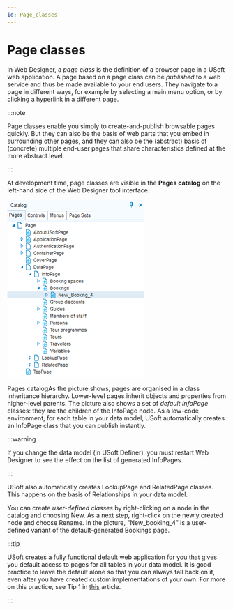 ```yaml
---
id: Page_classes
---
```


# Page classes

In Web Designer, a *page class* is the definition of a browser page in a USoft web application. A page based on a page class can be *published* to a web service and thus be made available to your end users. They navigate to a page in different ways, for example by selecting a main menu option, or by clicking a hyperlink in a different page.


:::note

Page classes enable you simply to create-and-publish browsable pages quickly. But they can also be the basis of web parts that you embed in surrounding other pages, and they can also be the (abstract) basis of (concrete) multiple end-user pages that share characteristics defined at the more abstract level.

:::

At development time, page classes are visible in the **Pages catalog** on the left-hand side of the Web Designer tool interface.

![](./assets/3928bb25-b855-462a-8460-ad5464fd806e.png)

Pages catalogAs the picture shows, pages are organised in a class inheritance hierarchy. Lower-level pages inherit objects and properties from higher-level parents. The picture also shows a set of *default InfoPage* classes: they are the children of the InfoPage node. As a low-code environment, for each table in your data model, USoft automatically creates an InfoPage class that you can publish instantly.


:::warning

If you change the data model (in USoft Definer), you must restart Web Designer to see the effect on the list of generated InfoPages.

:::

USoft also automatically creates LookupPage and RelatedPage classes. This happens on the basis of Relationships in your data model.

You can create *user-defined classes* by right-clicking on a node in the catalog and choosing New. As a next step, right-click on the newly created node and choose Rename. In the picture, "New_booking_4” is a user-defined variant of the default-generated Bookings page.


:::tip

USoft creates a fully functional default web application for you that gives you default access to pages for all tables in your data model. It is good practice to leave the default alone so that you can always fall back on it, even after you have created custom implementations of your own. For more on this practice, see Tip 1 in [this](/docs/Web_and_app_UIs/Web_menus/Web_menus_Quick_Start.md) article.

:::
